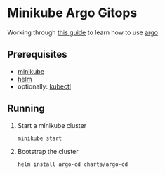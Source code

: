 # Minikube Argo Gitops

Working through [this guide](https://www.arthurkoziel.com/setting-up-argocd-with-helm/) to learn how to use [argo](https://argoproj.github.io/)

## Prerequisites
- [minikube](https://minikube.sigs.k8s.io/docs/)
- [helm](https://helm.sh/)
- optionally: [kubectl](https://kubernetes.io/docs/tasks/tools/)

## Running
1. Start a minikube cluster
    ```bash
    minikube start
    ```
2. Bootstrap the cluster
    ```bash
    helm install argo-cd charts/argo-cd
    ```
